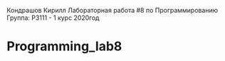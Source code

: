 Кондрашов Кирилл
Лабораторная работа #8 по Программированию
Группа: P3111 - 1 курс 2020год





# Programming_lab8
